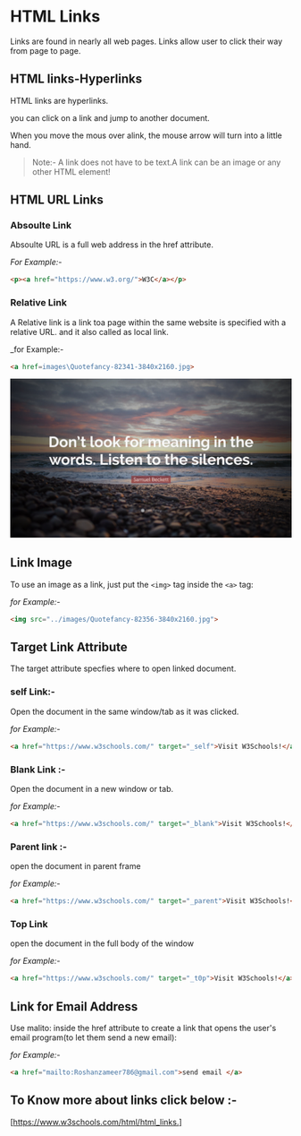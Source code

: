 # HTML Links

Links are found in nearly all web pages. Links allow user to click their way from page to page.

## HTML links-Hyperlinks

HTML links are hyperlinks.

you can click on a link and jump to another document.

When you move the mous over alink, the mouse arrow will turn into a little hand.

> Note:- A link does not have to be text.A link can be an image or any other HTML element!

## HTML URL Links

### Absoulte Link

Absoulte URL is a full web address in the href attribute.

_For Example:-_

```html
<p><a href="https://www.w3.org/">W3C</a></p>
```

### Relative Link

A Relative link is a link toa page within the same website is specified with a relative URL.
and it also called as local link.

_for Example:-

```html
<a href=images\Quotefancy-82341-3840x2160.jpg>
```
![image](/images/Quotefancy-82341-3840x2160.jpg)


## Link Image
To use an image as a link, just put the `<img>` tag inside the `<a>` tag:

*for Example:-*

```html
<img src="../images/Quotefancy-82356-3840x2160.jpg">
```


## Target Link Attribute

The target attribute specfies where to open linked document.

### self Link:-

Open the document in the same window/tab as it was clicked.

_for Example:-_

```html
<a href="https://www.w3schools.com/" target="_self">Visit W3Schools!</a>
```

### Blank Link :-

Open the document in a new window or tab.

_for Example:-_

```html
<a href="https://www.w3schools.com/" target="_blank">Visit W3Schools!</a>
```

### Parent link :-

open the document in parent frame

_for Example:-_

```html
<a href="https://www.w3schools.com/" target="_parent">Visit W3Schools!</a>
```

### Top Link

open the document in the full body of the window

_for Example:-_

```html
<a href="https://www.w3schools.com/" target="_t0p">Visit W3Schools!</a>
```

## Link for Email Address

Use malito: inside the href attribute to create a link that opens the user's email program(to let them send a new email):

_for Example:-_

```html
<a href="mailto:Roshanzameer786@gmail.com">send email </a>
```

## To Know more about links click below :-

[https://www.w3schools.com/html/html_links.]